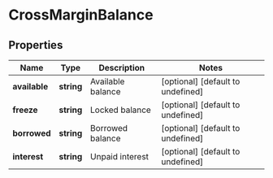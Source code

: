 # CrossMarginBalance

## Properties

Name | Type | Description | Notes
------------ | ------------- | ------------- | -------------
**available** | **string** | Available balance | [optional] [default to undefined]
**freeze** | **string** | Locked balance | [optional] [default to undefined]
**borrowed** | **string** | Borrowed balance | [optional] [default to undefined]
**interest** | **string** | Unpaid interest | [optional] [default to undefined]

